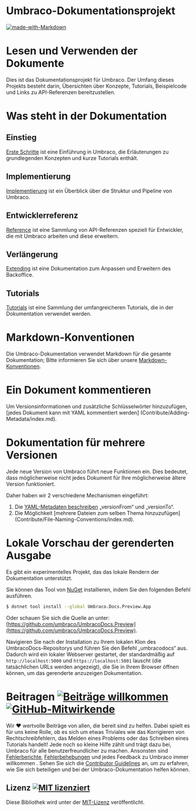 # Umbraco-Dokumentationsprojekt
 [![made-with-Markdown](https://img.shields.io/badge/Made%20with-Markdown-1f425f.svg)](http://commonmark.org)

# Lesen und Verwenden der Dokumente
Dies ist das Dokumentationsprojekt für Umbraco. Der Umfang dieses Projekts besteht darin, Übersichten über Konzepte, Tutorials, Beispielcode und Links zu API-Referenzen bereitzustellen.

# Was steht in der Dokumentation

## Einstieg
[Erste Schritte](Getting-Started/) ist eine Einführung in Umbraco, die Erläuterungen zu grundlegenden Konzepten und kurze Tutorials enthält.

## Implementierung
[Implementierung](Implementation/) ist ein Überblick über die Struktur und Pipeline von Umbraco.

## Entwicklerreferenz
[Reference](Reference/index.md) ist eine Sammlung von API-Referenzen speziell für Entwickler, die mit Umbraco arbeiten und diese erweitern.

## Verlängerung
[Extending](Extending/) ist eine Dokumentation zum Anpassen und Erweitern des Backoffice.

## Tutorials
[Tutorials](Tutorials/) ist eine Sammlung der umfangreicheren Tutorials, die in der Dokumentation verwendet werden.

# Markdown-Konventionen
Die Umbraco-Dokumentation verwendet Markdown für die gesamte Dokumentation; Bitte informieren Sie sich über unsere [Markdown-Konventionen](Contribute/Markdown-Conventions/).

# Ein Dokument kommentieren

Um Versionsinformationen und zusätzliche Schlüsselwörter hinzuzufügen, [jedes Dokument kann mit YAML kommentiert werden] (Contribute/Adding-Metadata/index.md).

# Dokumentation für mehrere Versionen
Jede neue Version von Umbraco führt neue Funktionen ein. Dies bedeutet, dass möglicherweise nicht jedes Dokument für Ihre möglicherweise ältere Version funktioniert.

Daher haben wir 2 verschiedene Mechanismen eingeführt:
1. Die [YAML-Metadaten beschreiben](Contribute/Adding-Metadata/index.md) „versionFrom“ und „versionTo“.
2. Die Möglichkeit [mehrere Dateien zum selben Thema hinzuzufügen] (Contribute/File-Naming-Conventions/index.md).

# Lokale Vorschau der gerenderten Ausgabe

Es gibt ein experimentelles Projekt, das das lokale Rendern der Dokumentation unterstützt.

Sie können das Tool von [NuGet](https://www.nuget.org/packages/Umbraco.Docs.Preview.App/) installieren, indem Sie den folgenden Befehl ausführen.

```bash
$ dotnet tool install --global Umbraco.Docs.Preview.App
```

Oder schauen Sie sich die Quelle an unter: [https://github.com/umbraco/UmbracoDocs.Preview](https://github.com/umbraco/UmbracoDocs.Preview).

Navigieren Sie nach der Installation zu Ihrem lokalen Klon des UmbracoDocs-Repositorys und führen Sie den Befehl „umbracodocs“ aus. Dadurch wird ein lokaler Webserver gestartet, der standardmäßig auf `http://localhost:5000` und `https://localhost:5001` lauscht (die tatsächlichen URLs werden angezeigt), die Sie in Ihrem Browser öffnen können, um das gerenderte anzuzeigen Dokumentation.

# Beitragen [![Beiträge willkommen](https://img.shields.io/badge/contributions-welcome-brightgreen.svg?style=flat)](https://github.com/umbraco/UmbracoDocs/issues) [ ![GitHub-Mitwirkende](https://img.shields.io/github/contributors/umbraco/UmbracoDocs.svg)](https://GitHub.com/umbraco/UmbracoDocsgraphs/contributors/)
Wir :heart: wertvolle Beiträge von allen, die bereit sind zu helfen. Dabei spielt es für uns keine Rolle, ob es sich um etwas Triviales wie das Korrigieren von Rechtschreibfehlern, das Melden eines Problems oder das Schreiben eines Tutorials handelt! Jede noch so kleine Hilfe zählt und trägt dazu bei, Umbraco für alle benutzerfreundlicher zu machen.
Ansonsten sind [Fehlerberichte](https://github.com/umbraco/UmbracoDocs/issues/), [Fehlerbehebungen](https://github.com/umbraco/UmbracoDocs/pulls) und jedes Feedback zu Umbraco immer willkommen .
Sehen Sie sich die [Contributor Guidelines](CONTRIBUTING.md) an, um zu erfahren, wie Sie sich beteiligen und bei der Umbraco-Dokumentation helfen können.
## Lizenz [![MIT lizenziert](https://img.shields.io/badge/license-MIT-blue.svg)](./LICENSE.md)
Diese Bibliothek wird unter der [MIT-Lizenz](LICENSE.md) veröffentlicht.